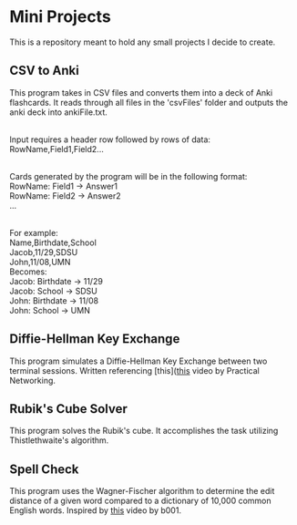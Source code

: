 # Mini Projects

This is a repository meant to hold any small projects I decide to create.

## CSV to Anki

This program takes in CSV files and converts them into a deck of Anki flashcards. It reads through all files in the 'csvFiles' folder and outputs the anki deck into ankiFile.txt.<br><br>

Input requires a header row followed by rows of data:<br>
RowName,Field1,Field2...<br><br>

Cards generated by the program will be in the following format:<br>
RowName: Field1 -> Answer1<br>
RowName: Field2 -> Answer2<br>
...<br><br>

For example:<br>
Name,Birthdate,School<br>
Jacob,11/29,SDSU<br>
John,11/08,UMN<br>
Becomes:<br>
Jacob: Birthdate -> 11/29<br>
Jacob: School -> SDSU<br>
John: Birthdate -> 11/08<br>
John: School -> UMN<br>

## Diffie-Hellman Key Exchange

This program simulates a Diffie-Hellman Key Exchange between two terminal sessions. Written referencing [this]([this](http://www.youtube.com/watch?v=UDyRrlCLhp0) video by Practical Networking.


## Rubik's Cube Solver

This program solves the Rubik's cube. It accomplishes the task utilizing Thistlethwaite's algorithm.


## Spell Check

This program uses the Wagner-Fischer algorithm to determine the edit distance of a given word compared to a dictionary of 10,000 common English words. Inspired by [this](https://www.youtube.com/watch?v=d-Eq6x1yssU) video by b001.
